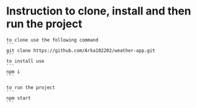# Instruction to clone, install and then run the project

    to clone use the following command
    ```
    git clone https://github.com/Arka102202/weather-app.git
    ```
    to install use
    ```
    npm i
    ```

    to run the project
    ```
    npm start
    ```